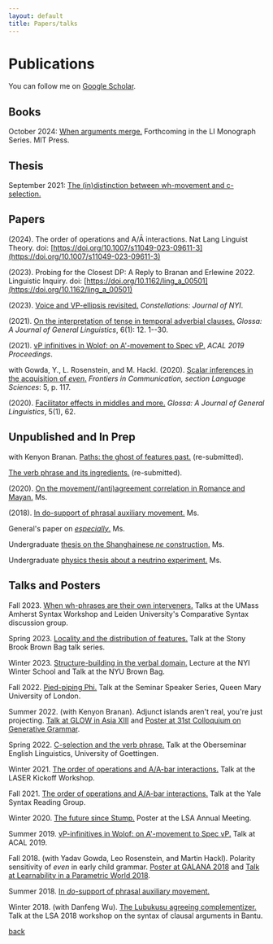 ```yaml
---
layout: default
title: Papers/talks
---
```


# Publications

You can follow me on [Google Scholar](https://scholar.google.com/citations?user=IEMJXa4AAAAJ&hl=en). 

## Books

October 2024: [When arguments merge.](https://mitpress.mit.edu/9780262549103/when-arguments-merge/) Forthcoming in the LI Monograph Series. MIT Press.

## Thesis

September 2021: [The (in)distinction between wh-movement and c-selection.](https://ling.auf.net/lingbuzz/006168)

## Papers

   (2024). The order of operations and A/Ā interactions. Nat Lang Linguist Theory. doi: [https://doi.org/10.1007/s11049-023-09611-3](https://doi.org/10.1007/s11049-023-09611-3)

   (2023). Probing for the Closest DP: A Reply to Branan and Erlewine 2022. Linguistic Inquiry. doi: [https://doi.org/10.1162/ling_a_00501](https://doi.org/10.1162/ling_a_00501)

   (2023). [Voice and VP-ellipsis revisited.](https://www.nyiconstellations.org) *Constellations: Journal of NYI*.  

   (2021). [On the interpretation of tense in temporal adverbial clauses.](http://doi.org/10.5334/gjgl.1429) *Glossa: A Journal of General Linguistics*, 6(1): 12. 1--30.  

   (2021). [vP infinitives in Wolof: on A'-movement to Spec vP.](https://ling.auf.net/lingbuzz/005352) *ACAL 2019 Proceedings*.

   with Gowda, Y., L. Rosenstein, and M. Hackl. (2020). [Scalar inferences in the acquisition of *even*.](https://doi.org/10.3389/fcomm.2020.593634) *Frontiers in Communication, section Language Sciences*: 5, p. 117.  

   (2020). [Facilitator effects in middles and more.](http://doi.org/10.5334/gjgl.990) *Glossa: A Journal of General Linguistics*, 5(1), 62.


 
## Unpublished and In Prep

   with Kenyon Branan. [Paths: the ghost of features past.]({{site.url}}/papers/paths_resubmission.pdf) (re-submitted).

   [The verb phrase and its ingredients.]({{site.url}}/papers/arg_struc_new.pdf) (re-submitted).

   (2020). [On the movement/(anti)agreement correlation in Romance and Mayan.](https://ling.auf.net/lingbuzz/005375) Ms.

   (2018). [In do-support of phrasal auxiliary movement.]({{site.url}}/papers/E2P2-2.pdf) Ms.

   General's paper on [*especially*.]({{site.url}}/papers/EliseNewmanGP.pdf) Ms.

   Undergraduate [thesis on the Shanghainese *ne* construction.]({{site.url}}/papers/918fin.pdf) Ms.

   Undergraduate [physics thesis about a neutrino experiment.]({{site.url}}/papers/elisesthesis.pdf) Ms.


## Talks and Posters

   Fall 2023. [When wh-phrases are their own interveners.]({{site.url}}/handouts/keenan_comrie_cyclicity.pdf) Talks at the UMass Amherst Syntax Workshop and Leiden University's Comparative Syntax discussion group.

   Spring 2023. [Locality and the distribution of features.]({{site.url}}/handouts/SB_Brown_Bag.pdf) Talk at the Stony Brook Brown Bag talk series.

   Winter 2023. [Structure-building in the verbal domain.]({{site.url}}/handouts/newman_brown_bag.pdf) Lecture at the NYI Winter School and Talk at the NYU Brown Bag. 

   Fall 2022. [Pied-piping Phi.]({{site.url}}/handouts/QM_talk.pdf) Talk at the Seminar Speaker Series, Queen Mary University of London.

   Summer 2022. (with Kenyon Branan). Adjunct islands aren't real, you're just projecting. [Talk at GLOW in Asia XIII]({{site.url}}/handouts/GIA-handout-PUBLIC.pdf) and [Poster at 31st Colloquium on Generative Grammar]({{site.url}}/handouts/project-poster.pdf).

   Spring 2022. [C-selection and the verb phrase.]({{site.url}}/handouts/goettingen.pdf) Talk at the Oberseminar English Linguistics, University of Goettingen.

   Winter 2021. [The order of operations and A/A-bar interactions.]({{site.url}}/handouts/laser_kickoff_elise.pdf) Talk at the LASER Kickoff Workshop.

   Fall 2021. [The order of operations and A/A-bar interactions.]({{site.url}}/handouts/newman_yale_talk.pdf) Talk at the Yale Syntax Reading Group.

   Winter 2020. [The future since Stump.]({{site.url}}/handouts/LSAposter.pdf) Poster at the LSA Annual Meeting.

   Summer 2019. [vP-infinitives in Wolof: on A'-movement to Spec vP.]({{site.url}}/handouts/ACAL2019.pdf) Talk at ACAL 2019.

   Fall 2018. (with Yadav Gowda, Leo Rosenstein, and Martin Hackl). Polarity sensitivity of *even* in early child grammar. [Poster at GALANA 2018]({{site.url}}/handouts/GALANA_poster.pdf) and [Talk at Learnability in a Parametric World 2018]({{site.url}}/handouts/parametric.pdf).

   Summer 2018. [In *do*-support of phrasal auxiliary movement.]({{site.url}}/handouts/olinco_handout.pdf)

   Winter 2018. (with Danfeng Wu). [The Lubukusu agreeing complementizer.]({{site.url}}/handouts/LSAhandout18.pdf) Talk at the LSA 2018 workshop on the syntax of clausal arguments in Bantu.


[back]({{site.url}})
